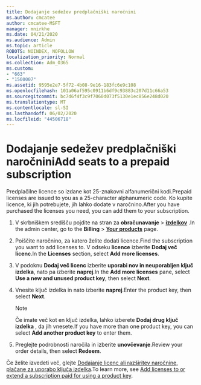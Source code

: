 ```yaml
---
title: Dodajanje sedežev predplačniški naročnini
ms.author: cmcatee
author: cmcatee-MSFT
manager: mnirkhe
ms.date: 04/21/2020
ms.audience: Admin
ms.topic: article
ROBOTS: NOINDEX, NOFOLLOW
localization_priority: Normal
ms.collection: Adm_O365
ms.custom:
- "663"
- "1500007"
ms.assetid: 9595e2e7-5f72-4b08-9e16-183fc6e9c108
ms.openlocfilehash: 101a06af595c0911b6df9c93883c207d11c66a53
ms.sourcegitcommit: bc7d6f4f3c9f7060d073f5130e1ec856e248d020
ms.translationtype: MT
ms.contentlocale: sl-SI
ms.lasthandoff: 06/02/2020
ms.locfileid: "44506718"
---
```

# <a name="add-seats-to-a-prepaid-subscription"></a><span data-ttu-id="ab7a1-102">Dodajanje sedežev predplačniški naročnini</span><span class="sxs-lookup"><span data-stu-id="ab7a1-102">Add seats to a prepaid subscription</span></span>

<span data-ttu-id="ab7a1-103">Predplačilne licence so izdane kot 25-znakovni alfanumerični kodi.</span><span class="sxs-lookup"><span data-stu-id="ab7a1-103">Prepaid licenses are issued to you as a 25-character alphanumeric code.</span></span> <span data-ttu-id="ab7a1-104">Ko kupite licence, ki jih potrebujete, jih lahko dodate v naročnino.</span><span class="sxs-lookup"><span data-stu-id="ab7a1-104">After you have purchased the licenses you need, you can add them to your subscription.</span></span> 

1. <span data-ttu-id="ab7a1-105">V skrbniškem središču pojdite na stran za **obračunavanje**  >  **[izdelkov](https://go.microsoft.com/fwlink/p/?linkid=842054)** .</span><span class="sxs-lookup"><span data-stu-id="ab7a1-105">In the admin center, go to the **Billing** > **[Your products](https://go.microsoft.com/fwlink/p/?linkid=842054)** page.</span></span>

2. <span data-ttu-id="ab7a1-106">Poiščite naročnino, za katero želite dodati licence.</span><span class="sxs-lookup"><span data-stu-id="ab7a1-106">Find the subscription you want to add licenses to.</span></span> <span data-ttu-id="ab7a1-107">V odseku **licence** izberite **Dodaj več licenc**.</span><span class="sxs-lookup"><span data-stu-id="ab7a1-107">In the **Licenses** section, select **Add more licenses**.</span></span>

3. <span data-ttu-id="ab7a1-108">V podoknu **Dodaj več licenc** izberite **uporabi nov in neuporabljen ključ izdelka**, nato pa izberite **naprej**.</span><span class="sxs-lookup"><span data-stu-id="ab7a1-108">In the **Add more licenses** pane, select **Use a new and unused product key**, then select **Next**.</span></span>

4. <span data-ttu-id="ab7a1-109">Vnesite ključ izdelka in nato izberite **naprej**.</span><span class="sxs-lookup"><span data-stu-id="ab7a1-109">Enter the product key, then select **Next**.</span></span>

    > [!NOTE]
    > <span data-ttu-id="ab7a1-110">Če imate več kot en ključ izdelka, lahko izberete **Dodaj drug ključ izdelka** , da jih vnesete.</span><span class="sxs-lookup"><span data-stu-id="ab7a1-110">If you have more than one product key, you can select **Add another product key** to enter them.</span></span>

5. <span data-ttu-id="ab7a1-111">Preglejte podrobnosti naročila in izberite **unovčevanje**.</span><span class="sxs-lookup"><span data-stu-id="ab7a1-111">Review your order details, then select **Redeem**.</span></span>

<span data-ttu-id="ab7a1-112">Če želite izvedeti več, glejte [Dodajanje licenc ali razširitev naročnine, plačane za uporabo ključa izdelka](https://docs.microsoft.com/microsoft-365/commerce/licenses/add-licenses-using-product-key).</span><span class="sxs-lookup"><span data-stu-id="ab7a1-112">To learn more, see [Add licenses to or extend a subscription paid for using a product key](https://docs.microsoft.com/microsoft-365/commerce/licenses/add-licenses-using-product-key).</span></span>